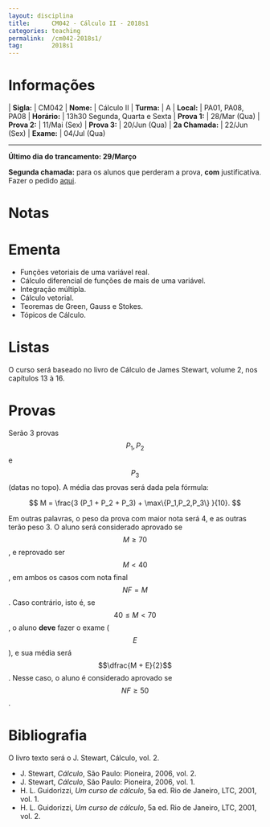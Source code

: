 ```yaml
---
layout: disciplina
title:      CM042 - Cálculo II - 2018s1
categories: teaching
permalink:  /cm042-2018s1/
tag:        2018s1
---
```


# Informações

  | **Sigla:**      | CM042
  | **Nome:**       | Cálculo II
  | **Turma:**      | A
  | **Local:**      | PA01, PA08, PA08
  | **Horário:**    | 13h30 Segunda, Quarta e Sexta
  | **Prova 1:**    | 28/Mar (Qua)
  | **Prova 2:**    | 11/Mai (Sex)
  | **Prova 3:**    | 20/Jun (Qua)
  | **2a Chamada:** | 22/Jun (Sex)
  | **Exame:**      | 04/Jul (Qua)

---

**Último dia do trancamento: 29/Março**

**Segunda chamada:** para os alunos que perderam a prova, **com** justificativa.
Fazer o pedido [aqui](http://www.mat.ufpr.br/departamento/documentos.html).

# Notas

# Ementa

  - Funções vetoriais de uma variável real.
  - Cálculo diferencial de funções de mais de uma variável.
  - Integração múltipla.
  - Cálculo vetorial.
  - Teoremas de Green, Gauss e Stokes.
  - Tópicos de Cálculo.

# Listas

O curso será baseado no livro de Cálculo de James Stewart, volume 2, nos
capítulos 13 à 16.

# Provas

Serão 3 provas $$P_1, P_2$$ e $$P_3$$ (datas no topo). A média das
provas será dada pela fórmula:

$$ M = \frac{3 (P_1 + P_2 + P_3) + \max\{P_1,P_2,P_3\} }{10}. $$

Em outras palavras, o peso da prova com maior nota será 4, e as outras terão peso 3.
O aluno será considerado aprovado se $$M \geq 70$$, e reprovado ser $$M < 40$$, em ambos
os casos com nota final $$NF = M$$.
Caso contrário, isto é, se $$40 \leq M < 70$$, o aluno **deve** fazer o exame ($$E$$),
e sua média será $$\dfrac{M + E}{2}$$. Nesse caso, o aluno é considerado aprovado
se $$NF \geq 50$$.

# Bibliografia

O livro texto será o J. Stewart, Cálculo, vol. 2.

  - J. Stewart, _Cálculo_, São Paulo: Pioneira, 2006, vol. 2.
  - J. Stewart, _Cálculo_, São Paulo: Pioneira, 2006, vol. 1.
  - H. L. Guidorizzi, _Um curso de cálculo_, 5a ed. Rio de Janeiro, LTC, 2001,
    vol. 1.
  - H. L. Guidorizzi, _Um curso de cálculo_, 5a ed. Rio de Janeiro, LTC, 2001,
    vol. 2.
